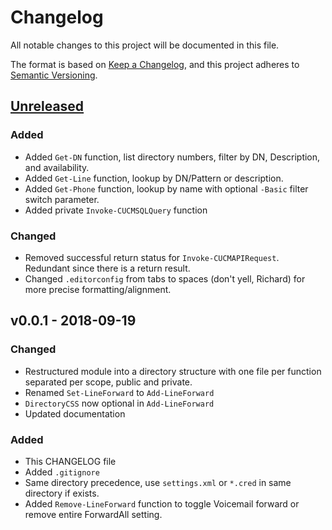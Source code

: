 # Changelog
All notable changes to this project will be documented in this file.

The format is based on [Keep a Changelog](https://keepachangelog.com/en/1.0.0/),
and this project adheres to [Semantic Versioning](https://semver.org/spec/v2.0.0.html).

## [Unreleased]
### Added
- Added `Get-DN` function, list directory numbers, filter by DN, Description, and availability.
- Added `Get-Line` function, lookup by DN/Pattern or description.
- Added `Get-Phone` function, lookup by name with optional `-Basic` filter switch parameter.
- Added private `Invoke-CUCMSQLQuery` function

### Changed
- Removed successful return status for `Invoke-CUCMAPIRequest`. Redundant since there is a return result.
- Changed `.editorconfig` from tabs to spaces (don't yell, Richard) for more precise formatting/alignment.

## v0.0.1 - 2018-09-19
### Changed
- Restructured module into a directory structure with one file per function separated per scope, public and private.
- Renamed `Set-LineForward` to `Add-LineForward`
- `DirectoryCSS` now optional in `Add-LineForward`
- Updated documentation

### Added
- This CHANGELOG file
- Added `.gitignore`
- Same directory precedence, use `settings.xml` or `*.cred` in same directory if exists.
- Added `Remove-LineForward` function to toggle Voicemail forward or remove entire ForwardAll setting.

[Unreleased]: https://github.com/joshuanasiatka/CUCMPosh/compare/v0.0.1...master
